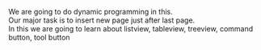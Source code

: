 We are  going to do dynamic programming in this.<br>
Our major task is to insert new page just after last page.<br>
In this we are going to learn about listview, tableview, treeview, command button,  tool button
